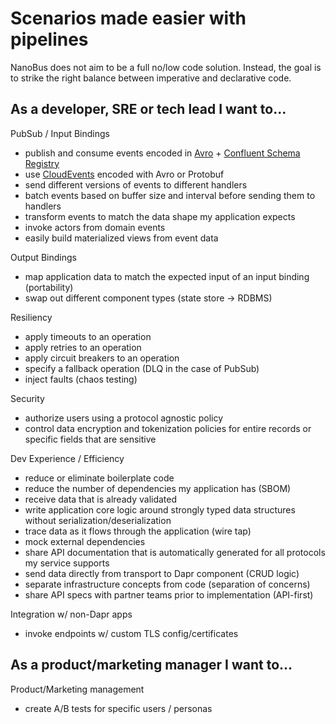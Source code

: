 # Scenarios made easier with pipelines

NanoBus does not aim to be a full no/low code solution.
Instead, the goal is to strike the right balance between
imperative and declarative code.

## As a developer, SRE or tech lead I want to...

PubSub / Input Bindings
* publish and consume events encoded in [Avro](https://avro.apache.org) + [Confluent Schema Registry](https://docs.confluent.io/platform/current/schema-registry/index.html)
* use [CloudEvents](https://cloudevents.io) encoded with Avro or Protobuf
* send different versions of events to different handlers
* batch events based on buffer size and interval before sending them to handlers
* transform events to match the data shape my application expects
* invoke actors from domain events
* easily build materialized views from event data

Output Bindings
* map application data to match the expected input of an input binding (portability)
* swap out different component types (state store -> RDBMS)

Resiliency
* apply timeouts to an operation
* apply retries to an operation
* apply circuit breakers to an operation
* specify a fallback operation (DLQ in the case of PubSub)
* inject faults (chaos testing)

Security
* authorize users using a protocol agnostic policy
* control data encryption and tokenization policies for entire records or specific fields that are sensitive

Dev Experience / Efficiency
* reduce or eliminate boilerplate code
* reduce the number of dependencies my application has (SBOM)
* receive data that is already validated
* write application core logic around strongly typed data structures without serialization/deserialization
* trace data as it flows through the application (wire tap)
* mock external dependencies
* share API documentation that is automatically generated for all protocols my service supports
* send data directly from transport to Dapr component (CRUD logic)
* separate infrastructure concepts from code (separation of concerns)
* share API specs with partner teams prior to implementation (API-first)

Integration w/ non-Dapr apps
* invoke endpoints w/ custom TLS config/certificates

## As a product/marketing manager I want to...

Product/Marketing management
* create A/B tests for specific users / personas